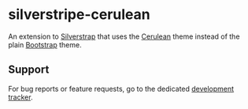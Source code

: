 silverstripe-cerulean
=====================

An extension to [Silverstrap](http://dev.entidi.com/p/silverstrap/) that
uses the [Cerulean](http://bootswatch.com/cerulean/) theme instead of
the plain [Bootstrap](http://twitter.github.io/bootstrap/) theme.

Support
-------

For bug reports or feature requests, go to the dedicated [development
tracker](http://dev.entidi.com/p/silverstripe-cerulean/).
